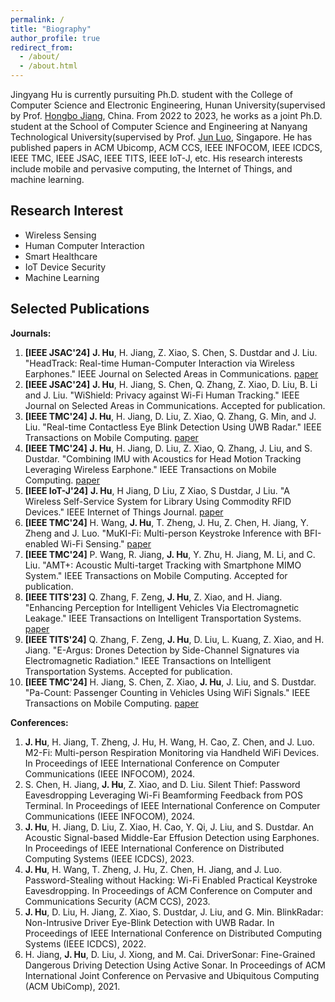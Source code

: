 ```yaml
---
permalink: /
title: "Biography"
author_profile: true
redirect_from: 
  - /about/
  - /about.html
---
```


Jingyang Hu is currently pursuiting Ph.D. student with the College of Computer Science and Electronic Engineering, Hunan University(supervised by Prof. [Hongbo Jiang](https://hongbojiang2004.github.io/en/), China. From 2022 to 2023, he works as a joint Ph.D. student at the School of Computer Science and Engineering at Nanyang Technological University(supervised by Prof. [Jun Luo](https://personal.ntu.edu.sg/junluo/), Singapore. He has published papers in ACM Ubicomp, ACM CCS, IEEE INFOCOM, IEEE ICDCS, IEEE TMC, IEEE JSAC, IEEE TITS, IEEE IoT-J, etc. His research interests include mobile and pervasive computing, the Internet of Things, and machine learning.

Research Interest
------
* Wireless Sensing
* Human Computer Interaction
* Smart Healthcare
* IoT Device Security
* Machine Learning

Selected Publications
------
**Journals:**

1. **[IEEE JSAC'24]** **J. Hu**, H. Jiang, Z. Xiao, S. Chen, S. Dustdar and J. Liu. "HeadTrack: Real-time Human-Computer Interaction via Wireless Earphones." IEEE Journal on Selected Areas in Communications. [paper](https://ieeexplore.ieee.org/document/10373032)
2. **[IEEE JSAC'24]** **J. Hu**, H. Jiang, S. Chen, Q. Zhang, Z. Xiao, D. Liu, B. Li and J. Liu. "WiShield: Privacy against Wi-Fi Human Tracking." IEEE Journal on Selected Areas in Communications. Accepted for publication.
3. **[IEEE TMC'24]** **J. Hu**, H. Jiang, D. Liu, Z. Xiao, Q. Zhang, G. Min, and J. Liu. "Real-time Contactless Eye Blink Detection Using UWB Radar." IEEE Transactions on Mobile Computing. [paper](https://ieeexplore.ieee.org/document/10275113)
4. **[IEEE TMC'24]** **J. Hu**, H. Jiang, D. Liu, Z. Xiao, Q. Zhang, J. Liu, and S. Dustdar. "Combining IMU with Acoustics for Head Motion Tracking Leveraging Wireless Earphone." IEEE Transactions on Mobile Computing. [paper](https://ieeexplore.ieee.org/document/10288089)
5. **[IEEE IoT-J'24]** **J. Hu**, H Jiang, D Liu, Z Xiao, S Dustdar, J Liu. "A Wireless Self-Service System for Library Using Commodity RFID Devices." IEEE Internet of Things Journal. [paper](https://ieeexplore.ieee.org/document/10201842)
6. **[IEEE TMC'24]** H. Wang, **J. Hu**, T. Zheng, J. Hu, Z. Chen, H. Jiang, Y. Zheng and J. Luo. "MuKI-Fi: Multi-person Keystroke Inference with BFI-enabled Wi-Fi Sensing." [paper](https://ieeexplore.ieee.org/document/10443555)
7. **[IEEE TMC'24]** P. Wang, R. Jiang, **J. Hu**, Y. Zhu, H. Jiang, M. Li, and C. Liu. "AMT+: Acoustic Multi-target Tracking with Smartphone MIMO System." IEEE Transactions on Mobile Computing. Accepted for publication.
8. **[IEEE TITS'23]** Q. Zhang, F. Zeng, **J. Hu**, Z. Xiao, and H. Jiang. "Enhancing Perception for Intelligent Vehicles Via Electromagnetic Leakage." IEEE Transactions on Intelligent Transportation Systems. [paper](https://ieeexplore.ieee.org/document/10367800)
9. **[IEEE TITS'24]** Q. Zhang, F. Zeng, **J. Hu**, D. Liu, L. Kuang, Z. Xiao, and H. Jiang. "E-Argus: Drones Detection by Side-Channel Signatures via Electromagnetic Radiation." IEEE Transactions on Intelligent Transportation Systems. Accepted for publication.
10. **[IEEE TMC'24]** H. Jiang, S. Chen, Z. Xiao, **J. Hu**, J. Liu, and S. Dustdar. "Pa-Count: Passenger Counting in Vehicles Using WiFi Signals." IEEE Transactions on Mobile Computing. [paper](https://ieeexplore.ieee.org/document/10089148)



**Conferences:**

1. **J. Hu**, H. Jiang, T. Zheng, J. Hu, H. Wang, H. Cao, Z. Chen, and J. Luo. M2-Fi: Multi-person Respiration Monitoring via Handheld WiFi Devices. In Proceedings of IEEE International Conference on Computer Communications (IEEE INFOCOM), 2024.
2. S. Chen, H. Jiang, **J. Hu**, Z. Xiao, and D. Liu. Silent Thief: Password Eavesdropping Leveraging Wi-Fi Beamforming Feedback from POS Terminal. In Proceedings of IEEE International Conference on Computer Communications (IEEE INFOCOM), 2024.
3. **J. Hu**, H. Jiang, D. Liu, Z. Xiao, H. Cao, Y. Qi, J. Liu, and S. Dustdar. An Acoustic Signal-based Middle-Ear Effusion Detection using Earphones. In Proceedings of IEEE International Conference on Distributed Computing Systems (IEEE ICDCS), 2023.
4. **J. Hu**, H. Wang, T. Zheng, J. Hu, Z. Chen, H. Jiang, and J. Luo. Password-Stealing without Hacking: Wi-Fi Enabled Practical Keystroke Eavesdropping. In Proceedings of ACM Conference on Computer and Communications Security (ACM CCS), 2023.
5. **J. Hu**, D. Liu, H. Jiang, Z. Xiao, S. Dustdar, J. Liu, and G. Min. BlinkRadar: Non-Intrusive Driver Eye-Blink Detection with UWB Radar. In Proceedings of IEEE International Conference on Distributed Computing Systems (IEEE ICDCS), 2022.
6. H. Jiang, **J. Hu**, D. Liu, J. Xiong, and M. Cai. DriverSonar: Fine-Grained Dangerous Driving Detection Using Active Sonar. In Proceedings of ACM International Joint Conference on Pervasive and Ubiquitous Computing (ACM UbiComp), 2021.
